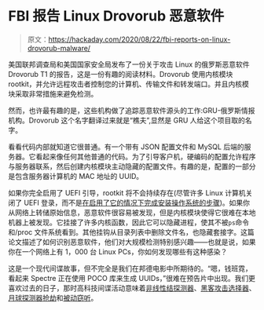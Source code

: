 # FBI 报告 Linux Drovorub 恶意软件

> 原文：<https://hackaday.com/2020/08/22/fbi-reports-on-linux-drovorub-malware/>

美国联邦调查局和美国国家安全局发布了一份关于攻击 Linux 的俄罗斯恶意软件 Drovorub T1 的报告，这是一份有趣的阅读材料。Drovorub 使用内核模块 rootkit，并允许远程攻击者控制您的计算机、传输文件和转发端口。并且内核模块采取非常措施来避免检测。

然而，也许最有趣的是，这些机构做了追踪恶意软件源头的工作:GRU-俄罗斯情报机构。Drovorub 这个名字翻译过来就是“樵夫”,显然是 GRU 人给这个项目取的名字。

看看代码内部就知道它很普通。有一个带有 JSON 配置文件和 MySQL 后端的服务器。它看起来像任何其他普通的代码。为了引导客户机，硬编码的配置允许程序与服务器联系，然后创建内核模块主动隐藏的配置文件。有趣的是，配置的一部分是包含服务器计算机的 MAC 地址的 UUID。

如果你完全启用了 UEFI 引导，rootkit 将不会持续存在(尽管许多 Linux 计算机关闭了 UEFI 登录，而不是[在启用了它的情况下完成安装操作系统的步骤](https://help.ubuntu.com/community/UEFI#Installing_Ubuntu_in_UEFI_mode))。如果你从网络上转储原始信息，恶意软件很容易被发现，但是内核模块使得它很难在本地机器上被发现。它挂接了许多内核函数，因此它可以隐藏进程，使其不被`ps`命令和/proc 文件系统看到。其他挂钩从目录列表中删除文件名，也隐藏套接字。这篇论文描述了如何识别恶意软件，他们对大规模检测特别感兴趣——也就是说，如果你在一个网络上有 1，000 台 Linux PCs，你如何发现哪些有这种感染？

这是一个现代间谍故事，但不完全是我们在邦德电影中所期待的。“嗯，钱班霓，看起来 Spectre 正在使用 POCO 库来生成 UUIDs，”很难在预告片中出现。我们更喜欢过去的日子，那时高科技间谍活动意味着[非线性结探测器](https://hackaday.com/2017/09/20/spy-tech-nonlinear-junction-detectors/)、[黑客攻击选择器](https://hackaday.com/2015/11/06/retrotechtacular-cold-war-era-hardware-keyloggers/)、[月球探测器抢劫](https://hackaday.com/2017/10/19/spy-tech-stealing-a-moon-probe/)和[被动窃听](https://hackaday.com/2015/12/08/theremins-bug/)。